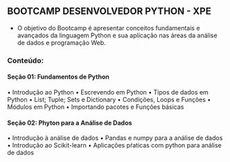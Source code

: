 ## BOOTCAMP DESENVOLVEDOR PYTHON - XPE

* O objetivo do Bootcamp é apresentar conceitos fundamentais e avançados da linguagem Python e sua aplicação nas áreas da análise de dados e programação Web.

### Conteúdo:

#### Seção 01: Fundamentos de Python

• Introdução ao Python
• Escrevendo em Python
• Tipos de dados em Python
• List; Tuple; Sets e Dictionary
• Condições, Loops e Funções
• Módulos em Python
• Importando pacotes e Funções básicas

#### Seção 02: Phyton para a Análise de Dados

• Introdução à análise de dados
• Pandas e numpy para a análise de dados
• Introdução ao Scikit-learn
• Aplicações pŕaticas com python para análise de dados

